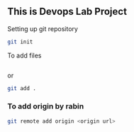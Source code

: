 ## This is Devops Lab Project
Setting up git repository
```bash
git init
```
To add files
```git add filenae
```
or 
```bash
git add .
```

### To add origin by rabin
```bash
git remote add origin <origin url>
```
